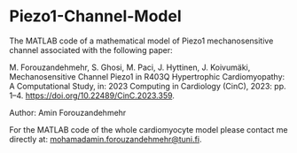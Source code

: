 # Piezo1-Channel-Model
The MATLAB code of a mathematical model of Piezo1 mechanosensitive channel associated with the following paper:

M. Forouzandehmehr, S. Ghosi, M. Paci, J. Hyttinen, J. Koivumäki, Mechanosensitive Channel Piezo1 in R403Q Hypertrophic Cardiomyopathy: A Computational Study, in: 2023 Computing in Cardiology (CinC), 2023: pp. 1–4. https://doi.org/10.22489/CinC.2023.359.

Author: Amin Forouzandehmehr

For the MATLAB code of the whole cardiomyocyte model please contact me directly at: mohamadamin.forouzandehmehr@tuni.fi.
